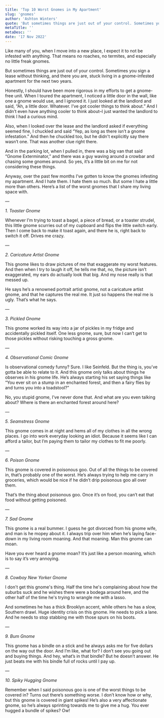 ```yaml
---
title: 'Top 10 Worst Gnomes in My Apartment'
slug: 'gnomes'
author: 'Ashton Winters'
quote: 'But sometimes things are just out of your control. Sometimes you sign a lease without thinking, and there you are, stuck living in a gnome-infested apartment for the next two years.'
metaTitle: ''
metaDesc: ''
date: '17 Nov 2022'
---
```


Like many of you, when I move into a new place, I expect it to not be infested with anything. That means no roaches, no termites, and especially no little freak gnomes.

But sometimes things are just out of your control. Sometimes you sign a lease without thinking, and there you are, stuck living in a gnome-infested apartment for the next two years.

Honestly, I should have been more rigorous in my efforts to get a gnome-free unit. When I toured the apartment, I noticed a little door in the wall, like one a gnome would use, and I ignored it. I just looked at the landlord and said, “Ah, a little door. Whatever. I’ve got cooler things to think about.” And I didn’t even have anything cooler to think about–I just wanted the landlord to think I had a curious mind.

Also, when I looked over the lease and the landlord asked if everything seemed fine, I chuckled and said “Yep, as long as there isn’t a gnome infestation.” And then he chuckled too, but he didn't explicitly say there wasn’t one. That was another clue right there.

And in the parking lot, when I pulled in, there was a big van that said “Gnome Exterminator,” and there was a guy waving around a crowbar and chasing some gnomes around. So yes, it’s a little bit on me for not considering these things.

Anyway, over the past few months I’ve gotten to know the gnomes infesting my apartment. And I hate them. I hate them so much. But some I hate a little more than others. Here’s a list of the worst gnomes that I share my living space with.

—

*1. Toaster Gnome*

Whenever I’m trying to toast a bagel, a piece of bread, or a toaster strudel, this little gnome scurries out of my cupboard and flips the little switch early. Then I come back to make it toast again, and there he is, right back to switch it off. Drives me crazy.

—

*2. Caricature Artist Gnome*

This gnome likes to draw pictures of me that exaggerate my worst features. And then when I try to laugh it off, he tells me that, no, the picture isn’t exaggerated, my ears do actually look that big. And my nose really is that messed up.

He says he’s a renowned portrait artist gnome, not a caricature artist gnome, and that he captures the real me. It just so happens the real me is ugly. That’s what he says.

—

*3. Pickled Gnome*

This gnome worked its way into a jar of pickles in my fridge and accidentally pickled itself. One less gnome, sure, but now I can’t get to those pickles without risking touching a gross gnome.

—

*4. Observational Comic Gnome*

Is observational comedy funny? Sure. I like Seinfeld. But the thing is, you’ve gotta be able to relate to it. And this gnome only talks about things he observes in his gnome life. He’s always starting his set saying things like “You ever sit on a stump in an enchanted forest, and then a fairy flies by and turns you into a toadstool?”

No, you stupid gnome, I’ve never done that. And what are you even talking about? Where is there an enchanted forest around here?

—

*5. Seamstress Gnome*

This gnome comes in at night and hems all of my clothes in all the wrong places. I go into work everyday looking an idiot. Because it seems like I can afford a tailor, but I’m paying them to tailor my clothes to fit me poorly.

—

*6. Poison Gnome*

This gnome is covered in poisonous goo. Out of all the things to be covered in, that’s probably one of the worst. He’s always trying to help me carry in groceries, which would be nice if he didn’t drip poisonous goo all over them.

That’s the thing about poisonous goo. Once it’s on food, you can’t eat that food without getting poisoned.

—

*7. Sad Gnome*

This gnome is a real bummer. I guess he got divorced from his gnome wife, and man is he mopey about it. I always trip over him when he’s laying face-down in my living room moaning. And that moaning. Man this gnome can moan.

Have you ever heard a gnome moan? It’s just like a person moaning, which is to say it’s very annoying.

—

*8. Cowboy New Yorker Gnome*

I don't get this gnome's thing. Half the time he's complaining about how the suburbs suck and he wishes there were a bodega around here, and the other half of the time he's trying to wrangle me with a lasso.

And sometimes he has a thick Brooklyn accent, while others he has a slow, Southern drawl. Huge identity crisis on this gnome. He needs to pick a lane. And he needs to stop stabbing me with those spurs on his boots.

—

*9. Bum Gnome*

This gnome has a bindle on a stick and he always asks me for five dollars on the way out the door. And I’m like, what for? I don’t see you going out and buying things. And hey, what’s in that bindle? But he doesn’t answer. He just beats me with his bindle full of rocks until I pay up.

—

*10. Spiky Hugging Gnome*

Remember when I said poisonous goo is one of the worst things to be covered in? Turns out there’s something worse. I don’t know how or why, but this gnome is covered in giant spikes! He’s also a very affectionate gnome, so he’s always sprinting towards me to give me a hug. You ever hugged a bundle of spikes? Ow!